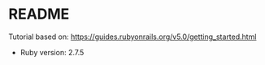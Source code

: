 # README
Tutorial based on: https://guides.rubyonrails.org/v5.0/getting_started.html
* Ruby version: 2.7.5


